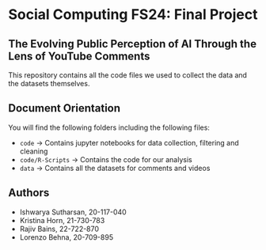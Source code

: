 # Social Computing FS24: Final Project

## The Evolving Public Perception of AI Through the Lens of YouTube Comments
This repository contains all the code files we used to collect the data and the datasets themselves.

## Document Orientation
You will find the following folders including the following files:

- `code` → Contains jupyter notebooks for data collection, filtering and cleaning
- `code/R-Scripts` → Contains the code for our analysis
- `data` → Contains all the datasets for comments and videos

## Authors
- Ishwarya Sutharsan, 20-117-040
- Kristina Horn, 21-730-783
- Rajiv Bains, 22-722-870
- Lorenzo Behna, 20-709-895
